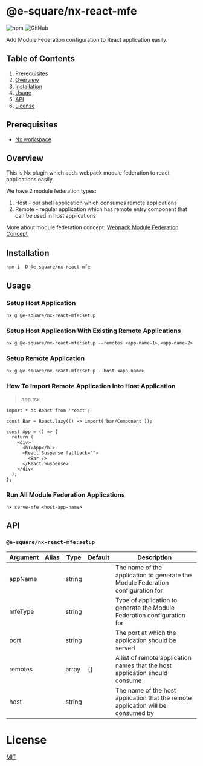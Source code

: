 # @e-square/nx-react-mfe

![npm](https://img.shields.io/npm/v/@e-square/nx-react-mfe)
![GitHub](https://img.shields.io/github/license/e-square-io/nx-plugins)

Add Module Federation configuration to React application easily.

## Table of Contents

1. [Prerequisites](#prerequisites)
1. [Overview](#overview)
1. [Installation](#installation)
1. [Usage](#usage)
1. [API](#api)
1. [License](#license)

## Prerequisites

- [Nx workspace](https://nx.dev)

## Overview

This is Nx plugin which adds webpack module federation to react applications easily.

We have 2 module federation types:

1. Host - our shell application which consumes remote applications
2. Remote - regular application which has remote entry component that can be used in host applications

More about module federation concept: [Webpack Module Federation Concept](https://webpack.js.org/concepts/module-federation/)

## Installation

```shell
npm i -D @e-square/nx-react-mfe
```

## Usage

### Setup Host Application

```shell
nx g @e-square/nx-react-mfe:setup
```

### Setup Host Application With Existing Remote Applications

```shell
nx g @e-square/nx-react-mfe:setup --remotes <app-name-1>,<app-name-2>
```

### Setup Remote Application

```shell
nx g @e-square/nx-react-mfe:setup --host <app-name>
```

### How To Import Remote Application Into Host Application

> app.tsx

```tsx
import * as React from 'react';

const Bar = React.lazy(() => import('bar/Component'));

const App = () => {
  return (
    <div>
      <h1>App</h1>
      <React.Suspense fallback="">
        <Bar />
      </React.Suspense>
    </div>
  );
};
```

### Run All Module Federation Applications

```shell
nx serve-mfe <host-app-name>
```

## API

### `@e-square/nx-react-mfe:setup`

| Argument | Alias | Type   | Default | Description                                                                      |
| -------- | ----- | ------ | ------- | -------------------------------------------------------------------------------- |
| appName  |       | string |         | The name of the application to generate the Module Federation configuration for  |
| mfeType  |       | string |         | Type of application to generate the Module Federation configuration for          |
| port     |       | string |         | The port at which the application should be served                               |
| remotes  |       | array  | []      | A list of remote application names that the host application should consume      |
| host     |       | string |         | The name of the host application that the remote application will be consumed by |

# License

[MIT](https://github.com/e-square-io/nx-plugins/blob/main/LICENSE)
